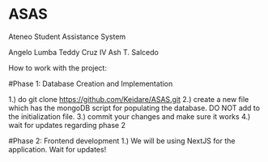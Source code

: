 # ASAS
Ateneo Student Assistance System

Angelo Lumba
Teddy Cruz IV
Ash T. Salcedo

How to work with the project:

#Phase 1: Database Creation and Implementation

1.) do git clone https://github.com/Keidare/ASAS.git
2.) create a new file which has the mongoDB script for populating the database. DO NOT add to the initialization file.
3.) commit your changes and make sure it works
4.) wait for updates regarding phase 2


#Phase 2: Frontend development
1.) We will be using NextJS for the application. Wait for updates!
